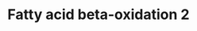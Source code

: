 ---
annotations:
- type: Pathway Ontology
  value: fatty acid beta degradation pathway
- type: Pathway Ontology
  value: classic metabolic pathway
authors:
- Nsalomonis
- MaintBot
- Evelo
- C.Redfern
- Mkutmon
- Christine Chichester
- Eweitz
- Fehrhart
- DeSl
description: Molecular mechanisms regulating lipid storage and metabolism.
last-edited: 2021-05-28
organisms:
- Caenorhabditis elegans
redirect_from:
- /index.php/Pathway:WP148
- /instance/WP148
schema-jsonld:
- '@context': https://schema.org/
  '@id': https://wikipathways.github.io/pathways/WP148.html
  '@type': Dataset
  creator:
    '@type': Organization
    name: WikiPathways
  description: Molecular mechanisms regulating lipid storage and metabolism.
  keywords:
  - ACADS
  - F54C8.1
  - Beta Oxidation 1
  - T08B2.7
  - Octaoyl-CoA
  - trans-Dec-2-enoyl-CoA
  - 3-oxo-octanoyl-CoA
  - hexanoyl-CoA
  - TCA Cycle
  - trans-Hex-2-enoyl-CoA
  - Decanoyl-CoA
  - Beta Oxidation Unsaturated
  - Beta Oxidation 3
  - butanoyl-CoA
  - (S)-3-Hydroxydecanoyl-CoA
  - B0303.3
  - (S)-3-Hydroxyoctanoyl-CoA
  - 3-Oxohexanoyl-CoA
  - 3-Oxocanoyl-CoA
  - T08G2.3
  - trans-Oct-2-enoyl-CoA
  - ech-6
  - Acetyl-CoA
  license: CC0
  name: Fatty acid beta-oxidation 2
seo: CreativeWork
title: Fatty acid beta-oxidation 2
wpid: WP148
---